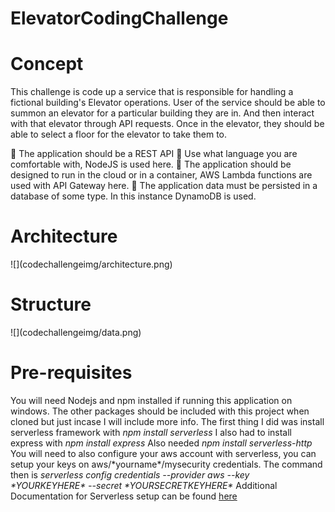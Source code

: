 # ElevatorCodingChallenge
<h1>Concept</h1>
This challenge is code up a service that is responsible for handling a fictional building&#39;s Elevator
operations.
User of the service should be able to summon an elevator for a particular building they are in. And then interact with that elevator
through API requests. Once in the elevator, they should be able to select a floor for the elevator
to take them to. 

 The application should be a REST API 
 Use what language you are comfortable with, NodeJS is used here.
 The application should be designed to run in the cloud or in a container, AWS Lambda functions are used with API Gateway here.
 The application data must be persisted in a database of some type. In this instance DynamoDB is used.

<h1>Architecture</h1>
![](codechallengeimg/architecture.png)

<h1> Structure </h1>
![](codechallengeimg/data.png)

<h1>Pre-requisites</h1>
You will need Nodejs and npm installed if running this application on windows.
The other packages should be included with this project when cloned but just incase I will include more info. 
The first thing I did was install serverless framework with <i>npm install serverless</i>
I also had to install express with <i>npm install express</i>
Also needed <i>npm install serverless-http</i>
You will need to also configure your aws account with serverless, you can setup your keys on aws/*yourname*/mysecurity credentials.
The command then is <i>serverless config credentials --provider aws --key *YOURKEYHERE* --secret *YOURSECRETKEYHERE*</i>
Additional Documentation for Serverless setup can be found <a href="https://www.serverless.com/blog/how-create-rest-api-serverless-components">here</a>

